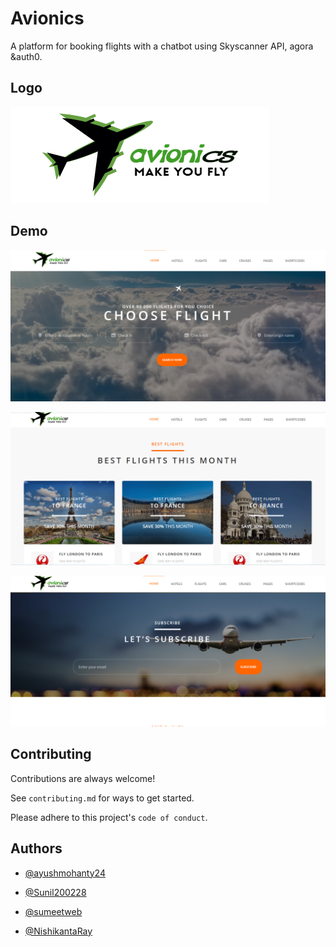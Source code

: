 
# Avionics

A platform for booking flights with a chatbot using Skyscanner API, agora &auth0.

## Logo


![Logo](public/logo.png)

    
## Demo

![App Screenshot](p1.png)

![App Screenshot](p2.png)

![App Screenshot](p3.png)

  
## Contributing

Contributions are always welcome!

See `contributing.md` for ways to get started.

Please adhere to this project's `code of conduct`.

  
## Authors

- [@ayushmohanty24](https://github.com/ayushmohanty24)

- [@Sunil200228](https://github.com/Sunil200228)

- [@sumeetweb](https://github.com/sumeetweb)

- [@NishikantaRay](https://github.com/NishikantaRay)

    
